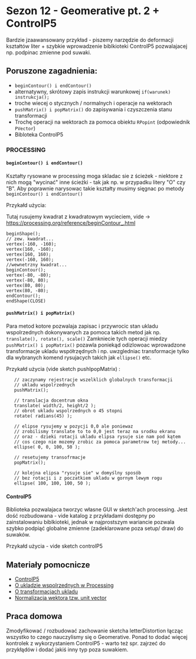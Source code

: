 # Sezon 12 - Geomerative pt. 2 + ControlP5

Bardzie jzaawansowany przykład - piszemy narzędzie do deformacji kształtów liter + szybkie wprowadzenie biblkioteki ControlP5 pozwalajacej np. podpinac zmienne pod suwaki.

## Poruszone zagadnienia:

- `beginContour() i endContour()`
- alternatywny, skrótowy zapis instrukcji warunkowej `if(warunek) instrukcja();`
- troche wiecej o stycznych / normalnych i operacje na wektorach
- `pushMatrix() i popMatrix()` do zapisywania i czyszczenia stanu transformacji
- Trochę operacji na wektorach za pomoca obiektu `RPopint` (odpowiednik `PVector`)
- Bibloteka ControlP5

### PROCESSING

#### `beginContour() i endContour()`

Kształty rysowane w processing moga skladac sie z ścieżek - niektore z nich mogą "wycinać" inne ścieżki - tak jak np. w przypadku litery "O" czy "B". Aby poprawnie narysowac takie kształty musimy sięgnac po metody `beginContour() i endContour()` 

Przykałd użycia:

Tutaj rusujemy kwadrat z kwadratowym wycieciem,
vide -> https://processing.org/reference/beginContour_.html

```Processing
beginShape();
// zew. kwadrat...
vertex(-160, -160);
vertex(160, -160);
vertex(160, 160);
vertex(-160, 160);
//wewnetrzny kwadrat...
beginContour();
vertex(-80, -80);
vertex(-80, 80);
vertex(80, 80);
vertex(80, -80);
endContour();
endShape(CLOSE)
```

#### `pushMatrix() i popMatrix()`

Para metod kotore pozwalaja zapisac i przywrocic stan ukladu wspolrzednych dokonywanych za pomoca takich metod jak np. `translate(), rotate(), scale()` Zamkniecie tych operacji miedzy `pushMatrix() i popMatrix()` pozawla poniekąd odizlowoac wprowadzone transformacje ukladu współrzędnych i np. uwzgledniac transformacje tylko dla wybranych komend rysujacych takich jak `ellipse()` etc.

Przykałd użycia (vide sketch pushIpopMatrix) :

```Processing
   // zaczynamy rejestracje wszelklich globalnych transformacji
   // ukladu wspolrzednych
   pushMatrix();
   
   // translacja docentrum okna
   translate( width/2, height/2 );
   // obrot ukladu wspolrzednych o 45 stopni
   rotate( radians(45) );
   
   // elipse rysujemy w pozycji 0,0 ale poniewaz
   // zrobilismy translate to to 0,0 jest teraz na srodku ekranu
   // oraz - dzieki rotacji ukladu elipsa rysuje sie nam pod kątem
   // cos czego nie mozemy zrobic za pomoca parametrow tej metody...
   ellipse( 0, 0, 100, 50 );
   
   // resetujemy transofrmacje
   popMatrix();
   
   // kolejna elipsa "rysuje sie" w domyślny sposób
   // bez rotacji i z poczatkiem ukladu w gornym lewym rogu
   ellipse( 100, 100, 100, 50 );
```

#### ControlP5

Biblioteka pozwalajaca tworzyc własne GUI w sketch'ach processing.
Jest dość rozbudowana - vide katalog z przykładami dostępny po zainstalowaniu 
biblkioteki, jednak w najprostszym wariancie pozwala szybko podpiąć globalne
zmienne (zadeklarowane poza setup/ draw) do suwaków.

Przykałd użycia - vide sketch controlP5



## Materiały pomocnicze

- [ControlP5](https://sojamo.de/libraries/controlP5/)
- [O ukladzie wspolrzednych w Processing](https://processing.org/tutorials/coordinatesystemandshapes)
- [O transformacjach ukladu](https://processing.org/tutorials/transform2d)
- [Normalizacja wektora tzw. unit vector](https://www.youtube.com/watch?v=ttz05d8DSOs)

## Praca domowa
Zmodyfikować / rozbudować zachowanie sketcha letterDistortion łącząc wszystko to czego nauczylismy się o Geomerative. Ponad to dodać więcej kontrolek z wykorzystaniem ControlP5 - warto też spr. zajrzeć do przykłądów i dodać jakiś inny typ poza suwakiem.